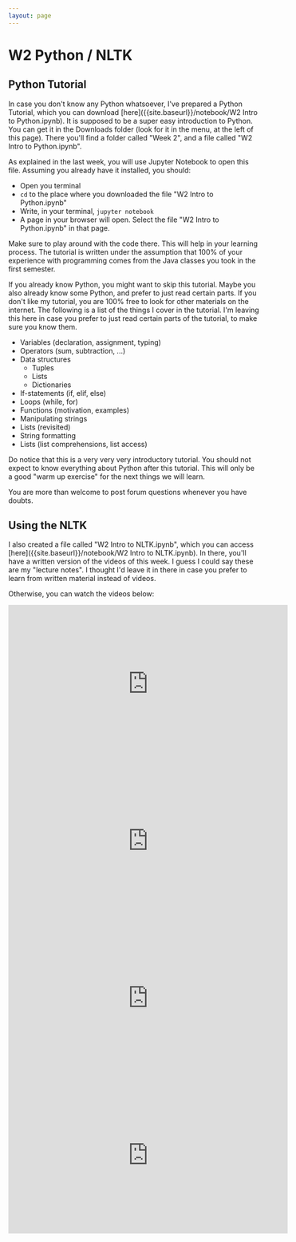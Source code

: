 ```yaml
---
layout: page
---
```



W2 Python / NLTK
================

Python Tutorial
---------------

In case you don't know any Python whatsoever, I've prepared a Python Tutorial,
which you can download
[here]({{site.baseurl}}/notebook/W2 Intro to Python.ipynb).
It is supposed to be a super easy introduction to
Python. You can get it in the Downloads folder (look for it in the menu, at the
left of this page). There you'll find a folder called "Week 2", and a file
called "W2 Intro to Python.ipynb".

As explained in the last week, you will use Jupyter Notebook to open this file.
Assuming you already have it installed, you should:

* Open you terminal
* `cd` to the place where you downloaded the file "W2 Intro to Python.ipynb"
* Write, in your terminal, `jupyter notebook`
* A page in your browser will open. Select the file "W2 Intro to Python.ipynb" in that page.

Make sure to play around with the code there. This will help in your learning
process. The tutorial is written under the assumption that 100% of your
experience with programming comes from the Java classes you took in the first
semester.

If you already know Python, you might want to skip this tutorial. Maybe you also
already know some Python, and prefer to just read certain parts. If you don't
like my tutorial, you are 100% free to look for other materials on the internet.
The following is a list of the things I cover in the tutorial. I'm leaving this
here in case you prefer to just read certain parts of the tutorial, to make sure
you know them.

* Variables (declaration, assignment, typing)
* Operators (sum, subtraction, ...)
* Data structures
   * Tuples
   * Lists
   * Dictionaries
* If-statements (if, elif, else)
* Loops (while, for)
* Functions (motivation, examples)
* Manipulating strings
* Lists (revisited)
* String formatting
* Lists (list comprehensions, list access)

Do notice that this is a very very very introductory tutorial. You should not
expect to know everything about Python after this tutorial. This will only be
a good "warm up exercise" for the next things we will learn.

You are more than welcome to post forum questions whenever you have doubts.


Using the NLTK
--------------

I also created a file called "W2 Intro to NLTK.ipynb", which you can access
[here]({{site.baseurl}}/notebook/W2 Intro to NLTK.ipynb).
In there, you'll have a written version of the videos of this week. I guess
I could say these are my "lecture notes". I thought I'd leave it in there in
case you prefer to learn from written material instead of videos.

Otherwise, you can watch the videos below:

<iframe width="560" height="315" src="https://www.youtube.com/embed/X_1e9QrfFR8" frameborder="0" allow="accelerometer; autoplay; clipboard-write; encrypted-media; gyroscope; picture-in-picture" allowfullscreen></iframe>

<iframe width="560" height="315" src="https://www.youtube.com/embed/yIBdfzNgr08" frameborder="0" allow="accelerometer; autoplay; clipboard-write; encrypted-media; gyroscope; picture-in-picture" allowfullscreen></iframe>

<iframe width="560" height="315" src="https://www.youtube.com/embed/PsUOwLo9bWA" frameborder="0" allow="accelerometer; autoplay; clipboard-write; encrypted-media; gyroscope; picture-in-picture" allowfullscreen></iframe>

<iframe width="560" height="315" src="https://www.youtube.com/embed/2ik6W4C4wGM" frameborder="0" allow="accelerometer; autoplay; clipboard-write; encrypted-media; gyroscope; picture-in-picture" allowfullscreen></iframe>





